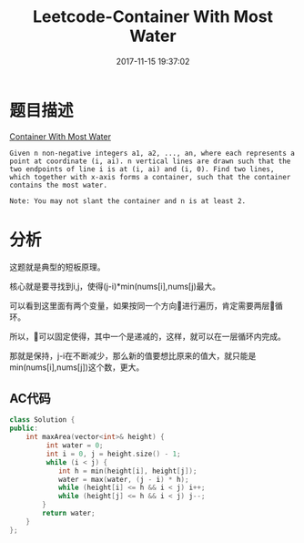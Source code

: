 ﻿---
title: Leetcode-Container With Most Water
date: 2017-11-15 19:37:02
categories: Leetcode
tags: 
 - Array
---

# 题目描述
[Container With Most Water](https://leetcode.com/problems/container-with-most-water/description/)
```
Given n non-negative integers a1, a2, ..., an, where each represents a point at coordinate (i, ai). n vertical lines are drawn such that the two endpoints of line i is at (i, ai) and (i, 0). Find two lines, which together with x-axis forms a container, such that the container contains the most water.

Note: You may not slant the container and n is at least 2.
```
<!--more-->

# 分析
这题就是典型的短板原理。

核心就是要寻找到i,j，使得(j-i)*min(nums[i],nums[j)最大。

可以看到这里面有两个变量，如果按同一个方向进行遍历，肯定需要两层循环。

所以，可以固定使得，其中一个是递减的，这样，就可以在一层循环内完成。

那就是保持，j-i在不断减少，那么新的值要想比原来的值大，就只能是min(nums[i],nums[j])这个数，更大。

## AC代码
```C++
class Solution {
public:
    int maxArea(vector<int>& height) {
         int water = 0;
         int i = 0, j = height.size() - 1;
         while (i < j) {
            int h = min(height[i], height[j]);
            water = max(water, (j - i) * h);
            while (height[i] <= h && i < j) i++;
            while (height[j] <= h && i < j) j--;
        }
        return water;
    }
};
```